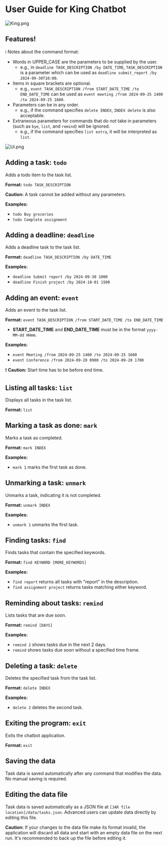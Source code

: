 # User Guide for King Chatbot
![King.png](../src/main/resources/images/King.png)
## Features!
:information_source: Notes about the command format:

- Words in UPPER_CASE are the parameters to be supplied by the user.
  - e.g., in `deadline TASK_DESCRIPTION /by DATE_TIME`, `TASK_DESCRIPTION` is a parameter which can be used as `deadline submit_report /by 2024-09-30T10:00`.
- Items in square brackets are optional.
  - e.g., `event TASK_DESCRIPTION /from START_DATE_TIME /to END_DATE_TIME` can be used as `event meeting /from 2024-09-25 1400 /to 2024-09-25 1600`.
- Parameters can be in any order.
  - e.g., if the command specifies `delete INDEX`, `INDEX delete` is also acceptable.
- Extraneous parameters for commands that do not take in parameters (such as `bye`, `list`, and `remind`) will be ignored.
  - e.g., if the command specifies `list extra`, it will be interpreted as `list`.

![Ui.png](Ui.png)
## Adding a task: `todo`
Adds a todo item to the task list.

**Format:** `todo TASK_DESCRIPTION`

**Caution:** A task cannot be added without any parameters.

**Examples:**
- `todo Buy groceries`
- `todo Complete assignment`

## Adding a deadline: `deadline`
Adds a deadline task to the task list.

**Format:** `deadline TASK_DESCRIPTION /by DATE_TIME`

**Examples:**
- `deadline Submit report /by 2024-09-30 1000`
- `deadline Finish project /by 2024-10-01 1500`

## Adding an event: `event`
Adds an event to the task list.

**Format:** `event TASK_DESCRIPTION /from START_DATE_TIME /to END_DATE_TIME`

- **START_DATE_TIME** and **END_DATE_TIME** must be in the format `yyyy-MM-dd HHmm`.

**Examples:**
- `event Meeting /from 2024-09-25 1400 /to 2024-09-25 1600`
- `event Conference /from 2024-09-28 0900 /to 2024-09-28 1700`

:exclamation: **Caution:** Start time has to be before end time.

## Listing all tasks: `list`
Displays all tasks in the task list.

**Format:** `list`

## Marking a task as done: `mark`
Marks a task as completed.

**Format:** `mark INDEX`

**Examples:**
- `mark 1` marks the first task as done.

## Unmarking a task: `unmark`
Unmarks a task, indicating it is not completed.

**Format:** `unmark INDEX`

**Examples:**
- `unmark 1` unmarks the first task.

## Finding tasks: `find`
Finds tasks that contain the specified keywords.

**Format:** `find KEYWORD [MORE_KEYWORDS]`

**Examples:**
- `find report` returns all tasks with "report" in the description.
- `find assignment project` returns tasks matching either keyword.

## Reminding about tasks: `remind`
Lists tasks that are due soon.

**Format:** `remind [DAYS]`

**Examples:**
- `remind 2` shows tasks due in the next 2 days.
- `remind` shows tasks due soon without a specified time frame.

## Deleting a task: `delete`
Deletes the specified task from the task list.

**Format:** `delete INDEX`

**Examples:**
- `delete 2` deletes the second task.

## Exiting the program: `exit`
Exits the chatbot application.

**Format:** `exit`

## Saving the data
Task data is saved automatically after any command that modifies the data. No manual saving is required.

## Editing the data file
Task data is saved automatically as a JSON file at `[JAR file location]/data/tasks.json`. Advanced users can update data directly by editing this file.

  **Caution:** If your changes to the data file make its format invalid, the application will discard all data and start with an empty data file on the next run. It's recommended to back up the file before editing it.
